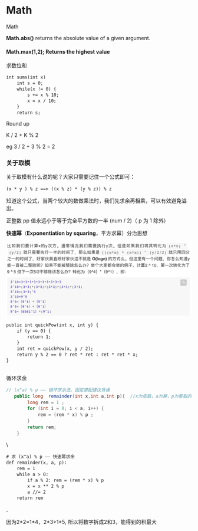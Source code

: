 # Math

Math

**Math.abs()** returns the absolute value of a given argument.

#### Math.max(1,2);  Returns the highest value



求数位和

```
int sums(int x)
    int s = 0;
    while(x != 0) {
        s += x % 10;
        x = x / 10;
    }
    return s;

```



Round up

K / 2 + K % 2&#x20;

eg 3 / 2 + 3 % 2 = 2

### 关于取模

关于取模有什么说的呢？大家只需要记住一个公式即可：

`(x * y ) % z ==> ((x % z) * (y % z)) % z`

知道这个公式，当两个较大的数做乘法时，我们先求余再相乘，可以有效避免溢出。



正整数 pp​​ 值永远小于等于完全平方数的一半 (num / 2)（ p 为 1 除外）



**快速幂**（**Exponentiation by squaring**，平方求幂）分治思想

![](<../../.gitbook/assets/image (20).png>)

```
public int quickPow(int x, int y) {
    if (y == 0) {
        return 1;
    }
    int ret = quickPow(x, y / 2);
    return y % 2 == 0 ? ret * ret : ret * ret * x;
}


```



循环求余



```java
// (x^a) % p —— 循环求余法。固定搭配建议背诵
   public long  remainder(int x,int a,int p){  //x为底数，a为幂，p为要取的模
        long rem = 1 ;
        for (int i = 0; i < a; i++) {
            rem = (rem * x) % p ;   
        }
        return rem;
    }
```

\


```
# 求 (x^a) % p —— 快速幂求余
def remainder(x, a, p):
    rem = 1
    while a > 0:
        if a % 2: rem = (rem * x) % p
        x = x ** 2 % p
        a //= 2
    return rem

、
```

因为2\*2=1\*4，2\*3>1\*5, 所以将数字拆成2和3，能得到的积最大
